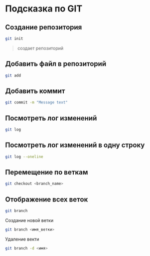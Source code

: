 # Подсказка по GIT

## Создание репозитория
```sh
git init
```
> создает репозиторий

## Добавить файл в репозиторий
```sh
git add
```
## Добавить коммит
```sh
git commit -m "Message text"
```
## Посмотреть лог изменений
```sh
git log
```
## Посмотреть лог изменений в одну строку
```sh
git log --oneline
```
## Перемещение по веткам 
```sh
git checkout <branch_name>
```

## Отображение всех веток
```sh
git branch
```

Создание новой ветки
```sh
git branch <имя_ветки>
```

Удаление векти
```sh
git branch -d <имя>
```